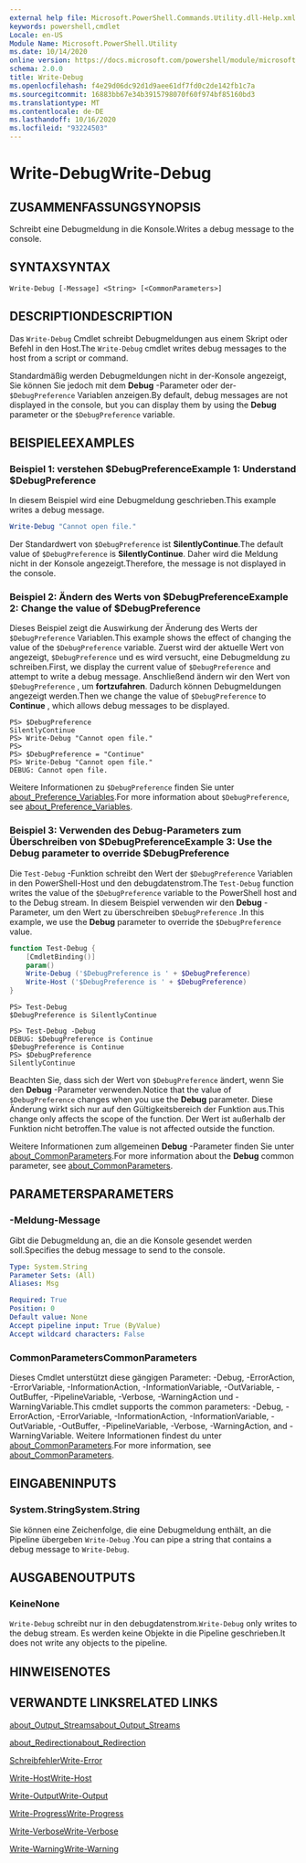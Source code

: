 ```yaml
---
external help file: Microsoft.PowerShell.Commands.Utility.dll-Help.xml
keywords: powershell,cmdlet
Locale: en-US
Module Name: Microsoft.PowerShell.Utility
ms.date: 10/14/2020
online version: https://docs.microsoft.com/powershell/module/microsoft.powershell.utility/write-debug?view=powershell-7.1&WT.mc_id=ps-gethelp
schema: 2.0.0
title: Write-Debug
ms.openlocfilehash: f4e29d06dc92d1d9aee61df7fd0c2de142fb1c7a
ms.sourcegitcommit: 16883bb67e34b3915798070f60f974bf85160bd3
ms.translationtype: MT
ms.contentlocale: de-DE
ms.lasthandoff: 10/16/2020
ms.locfileid: "93224503"
---
```

# <span data-ttu-id="b2034-103">Write-Debug</span><span class="sxs-lookup"><span data-stu-id="b2034-103">Write-Debug</span></span>

## <span data-ttu-id="b2034-104">ZUSAMMENFASSUNG</span><span class="sxs-lookup"><span data-stu-id="b2034-104">SYNOPSIS</span></span>
<span data-ttu-id="b2034-105">Schreibt eine Debugmeldung in die Konsole.</span><span class="sxs-lookup"><span data-stu-id="b2034-105">Writes a debug message to the console.</span></span>

## <span data-ttu-id="b2034-106">SYNTAX</span><span class="sxs-lookup"><span data-stu-id="b2034-106">SYNTAX</span></span>

```
Write-Debug [-Message] <String> [<CommonParameters>]
```

## <span data-ttu-id="b2034-107">DESCRIPTION</span><span class="sxs-lookup"><span data-stu-id="b2034-107">DESCRIPTION</span></span>

<span data-ttu-id="b2034-108">Das `Write-Debug` Cmdlet schreibt Debugmeldungen aus einem Skript oder Befehl in den Host.</span><span class="sxs-lookup"><span data-stu-id="b2034-108">The `Write-Debug` cmdlet writes debug messages to the host from a script or command.</span></span>

<span data-ttu-id="b2034-109">Standardmäßig werden Debugmeldungen nicht in der-Konsole angezeigt, Sie können Sie jedoch mit dem **Debug** -Parameter oder der- `$DebugPreference` Variablen anzeigen.</span><span class="sxs-lookup"><span data-stu-id="b2034-109">By default, debug messages are not displayed in the console, but you can display them by using the **Debug** parameter or the `$DebugPreference` variable.</span></span>

## <span data-ttu-id="b2034-110">BEISPIELE</span><span class="sxs-lookup"><span data-stu-id="b2034-110">EXAMPLES</span></span>

### <span data-ttu-id="b2034-111">Beispiel 1: verstehen $DebugPreference</span><span class="sxs-lookup"><span data-stu-id="b2034-111">Example 1: Understand $DebugPreference</span></span>

<span data-ttu-id="b2034-112">In diesem Beispiel wird eine Debugmeldung geschrieben.</span><span class="sxs-lookup"><span data-stu-id="b2034-112">This example writes a debug message.</span></span>

```powershell
Write-Debug "Cannot open file."
```

<span data-ttu-id="b2034-113">Der Standardwert von `$DebugPreference` ist **SilentlyContinue**.</span><span class="sxs-lookup"><span data-stu-id="b2034-113">The default value of `$DebugPreference` is **SilentlyContinue**.</span></span> <span data-ttu-id="b2034-114">Daher wird die Meldung nicht in der Konsole angezeigt.</span><span class="sxs-lookup"><span data-stu-id="b2034-114">Therefore, the message is not displayed in the console.</span></span>

### <span data-ttu-id="b2034-115">Beispiel 2: Ändern des Werts von $DebugPreference</span><span class="sxs-lookup"><span data-stu-id="b2034-115">Example 2: Change the value of $DebugPreference</span></span>

<span data-ttu-id="b2034-116">Dieses Beispiel zeigt die Auswirkung der Änderung des Werts der `$DebugPreference` Variablen.</span><span class="sxs-lookup"><span data-stu-id="b2034-116">This example shows the effect of changing the value of the `$DebugPreference` variable.</span></span> <span data-ttu-id="b2034-117">Zuerst wird der aktuelle Wert von angezeigt, `$DebugPreference` und es wird versucht, eine Debugmeldung zu schreiben.</span><span class="sxs-lookup"><span data-stu-id="b2034-117">First, we display the current value of `$DebugPreference` and attempt to write a debug message.</span></span> <span data-ttu-id="b2034-118">Anschließend ändern wir den Wert von `$DebugPreference` , um **fortzufahren**. Dadurch können Debugmeldungen angezeigt werden.</span><span class="sxs-lookup"><span data-stu-id="b2034-118">Then we change the value of `$DebugPreference` to **Continue** , which allows debug messages to be displayed.</span></span>

```
PS> $DebugPreference
SilentlyContinue
PS> Write-Debug "Cannot open file."
PS>
PS> $DebugPreference = "Continue"
PS> Write-Debug "Cannot open file."
DEBUG: Cannot open file.
```

<span data-ttu-id="b2034-119">Weitere Informationen zu `$DebugPreference` finden Sie unter [about_Preference_Variables](/powershell/module/Microsoft.PowerShell.Core/About/about_Preference_Variables).</span><span class="sxs-lookup"><span data-stu-id="b2034-119">For more information about `$DebugPreference`, see [about_Preference_Variables](/powershell/module/Microsoft.PowerShell.Core/About/about_Preference_Variables).</span></span>

### <span data-ttu-id="b2034-120">Beispiel 3: Verwenden des Debug-Parameters zum Überschreiben von $DebugPreference</span><span class="sxs-lookup"><span data-stu-id="b2034-120">Example 3: Use the Debug parameter to override $DebugPreference</span></span>

<span data-ttu-id="b2034-121">Die `Test-Debug` -Funktion schreibt den Wert der `$DebugPreference` Variablen in den PowerShell-Host und den debugdatenstrom.</span><span class="sxs-lookup"><span data-stu-id="b2034-121">The `Test-Debug` function writes the value of the `$DebugPreference` variable to the PowerShell host and to the Debug stream.</span></span> <span data-ttu-id="b2034-122">In diesem Beispiel verwenden wir den **Debug** -Parameter, um den Wert zu überschreiben `$DebugPreference` .</span><span class="sxs-lookup"><span data-stu-id="b2034-122">In this example, we use the **Debug** parameter to override the `$DebugPreference` value.</span></span>

```powershell
function Test-Debug {
    [CmdletBinding()]
    param()
    Write-Debug ('$DebugPreference is ' + $DebugPreference)
    Write-Host ('$DebugPreference is ' + $DebugPreference)
}
```

```
PS> Test-Debug
$DebugPreference is SilentlyContinue

PS> Test-Debug -Debug
DEBUG: $DebugPreference is Continue
$DebugPreference is Continue
PS> $DebugPreference
SilentlyContinue
```

<span data-ttu-id="b2034-123">Beachten Sie, dass sich der Wert von `$DebugPreference` ändert, wenn Sie den **Debug** -Parameter verwenden.</span><span class="sxs-lookup"><span data-stu-id="b2034-123">Notice that the value of `$DebugPreference` changes when you use the **Debug** parameter.</span></span> <span data-ttu-id="b2034-124">Diese Änderung wirkt sich nur auf den Gültigkeitsbereich der Funktion aus.</span><span class="sxs-lookup"><span data-stu-id="b2034-124">This change only affects the scope of the function.</span></span> <span data-ttu-id="b2034-125">Der Wert ist außerhalb der Funktion nicht betroffen.</span><span class="sxs-lookup"><span data-stu-id="b2034-125">The value is not affected outside the function.</span></span>

<span data-ttu-id="b2034-126">Weitere Informationen zum allgemeinen **Debug** -Parameter finden Sie unter [about_CommonParameters](https://go.microsoft.com/fwlink/?LinkID=113216).</span><span class="sxs-lookup"><span data-stu-id="b2034-126">For more information about the **Debug** common parameter, see [about_CommonParameters](https://go.microsoft.com/fwlink/?LinkID=113216).</span></span>

## <span data-ttu-id="b2034-127">PARAMETERS</span><span class="sxs-lookup"><span data-stu-id="b2034-127">PARAMETERS</span></span>

### <span data-ttu-id="b2034-128">-Meldung</span><span class="sxs-lookup"><span data-stu-id="b2034-128">-Message</span></span>

<span data-ttu-id="b2034-129">Gibt die Debugmeldung an, die an die Konsole gesendet werden soll.</span><span class="sxs-lookup"><span data-stu-id="b2034-129">Specifies the debug message to send to the console.</span></span>

```yaml
Type: System.String
Parameter Sets: (All)
Aliases: Msg

Required: True
Position: 0
Default value: None
Accept pipeline input: True (ByValue)
Accept wildcard characters: False
```

### <span data-ttu-id="b2034-130">CommonParameters</span><span class="sxs-lookup"><span data-stu-id="b2034-130">CommonParameters</span></span>

<span data-ttu-id="b2034-131">Dieses Cmdlet unterstützt diese gängigen Parameter: -Debug, -ErrorAction, -ErrorVariable, -InformationAction, -InformationVariable, -OutVariable, -OutBuffer, -PipelineVariable, -Verbose, -WarningAction und -WarningVariable.</span><span class="sxs-lookup"><span data-stu-id="b2034-131">This cmdlet supports the common parameters: -Debug, -ErrorAction, -ErrorVariable, -InformationAction, -InformationVariable, -OutVariable, -OutBuffer, -PipelineVariable, -Verbose, -WarningAction, and -WarningVariable.</span></span> <span data-ttu-id="b2034-132">Weitere Informationen findest du unter [about_CommonParameters](https://go.microsoft.com/fwlink/?LinkID=113216).</span><span class="sxs-lookup"><span data-stu-id="b2034-132">For more information, see [about_CommonParameters](https://go.microsoft.com/fwlink/?LinkID=113216).</span></span>

## <span data-ttu-id="b2034-133">EINGABEN</span><span class="sxs-lookup"><span data-stu-id="b2034-133">INPUTS</span></span>

### <span data-ttu-id="b2034-134">System.String</span><span class="sxs-lookup"><span data-stu-id="b2034-134">System.String</span></span>

<span data-ttu-id="b2034-135">Sie können eine Zeichenfolge, die eine Debugmeldung enthält, an die Pipeline übergeben `Write-Debug` .</span><span class="sxs-lookup"><span data-stu-id="b2034-135">You can pipe a string that contains a debug message to `Write-Debug`.</span></span>

## <span data-ttu-id="b2034-136">AUSGABEN</span><span class="sxs-lookup"><span data-stu-id="b2034-136">OUTPUTS</span></span>

### <span data-ttu-id="b2034-137">Keine</span><span class="sxs-lookup"><span data-stu-id="b2034-137">None</span></span>

<span data-ttu-id="b2034-138">`Write-Debug` schreibt nur in den debugdatenstrom.</span><span class="sxs-lookup"><span data-stu-id="b2034-138">`Write-Debug` only writes to the debug stream.</span></span> <span data-ttu-id="b2034-139">Es werden keine Objekte in die Pipeline geschrieben.</span><span class="sxs-lookup"><span data-stu-id="b2034-139">It does not write any objects to the pipeline.</span></span>

## <span data-ttu-id="b2034-140">HINWEISE</span><span class="sxs-lookup"><span data-stu-id="b2034-140">NOTES</span></span>

## <span data-ttu-id="b2034-141">VERWANDTE LINKS</span><span class="sxs-lookup"><span data-stu-id="b2034-141">RELATED LINKS</span></span>

[<span data-ttu-id="b2034-142">about_Output_Streams</span><span class="sxs-lookup"><span data-stu-id="b2034-142">about_Output_Streams</span></span>](../Microsoft.PowerShell.Core/About/about_Output_Streams.md)

[<span data-ttu-id="b2034-143">about_Redirection</span><span class="sxs-lookup"><span data-stu-id="b2034-143">about_Redirection</span></span>](../Microsoft.PowerShell.Core/About/about_Redirection.md)

[<span data-ttu-id="b2034-144">Schreibfehler</span><span class="sxs-lookup"><span data-stu-id="b2034-144">Write-Error</span></span>](Write-Error.md)

[<span data-ttu-id="b2034-145">Write-Host</span><span class="sxs-lookup"><span data-stu-id="b2034-145">Write-Host</span></span>](Write-Host.md)

[<span data-ttu-id="b2034-146">Write-Output</span><span class="sxs-lookup"><span data-stu-id="b2034-146">Write-Output</span></span>](Write-Output.md)

[<span data-ttu-id="b2034-147">Write-Progress</span><span class="sxs-lookup"><span data-stu-id="b2034-147">Write-Progress</span></span>](Write-Progress.md)

[<span data-ttu-id="b2034-148">Write-Verbose</span><span class="sxs-lookup"><span data-stu-id="b2034-148">Write-Verbose</span></span>](Write-Verbose.md)

[<span data-ttu-id="b2034-149">Write-Warning</span><span class="sxs-lookup"><span data-stu-id="b2034-149">Write-Warning</span></span>](Write-Warning.md)

